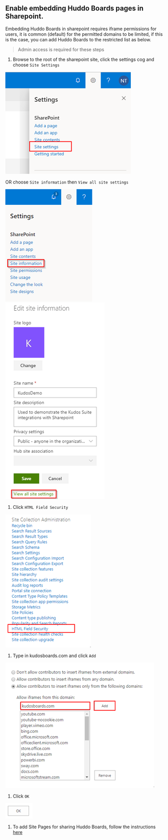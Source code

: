 ## Enable embedding Huddo Boards pages in Sharepoint.

Embedding Huddo Boards in sharepoint requires iframe permissions for users, it is common (default) for the permitted domains to be limited, if this is the case, you can add Huddo Boards to the restricted list as below.

> Admin access is required for these steps

1. Browse to the root of the sharepoint site, click the settings cog and choose `Site Settings`

  ![example](/assets/msgraph/sharepointadmin1.png)

  OR choose `Site information` then `View all site settings`

  ![example](/assets/msgraph/sharepointadmin5.png)
  ![example](/assets/msgraph/sharepointadmin6.png)

1. Click `HTML Field Security`

  ![example](/assets/msgraph/sharepointadmin2.png)

1. Type in kudosboards.com and click `Add`

  ![example](/assets/msgraph/sharepointadmin3.png)

1. Click `OK`

  ![example](/assets/msgraph/sharepointadmin4.png)

1. To add Site Pages for sharing Huddo Boards, follow the instructions [here](/boards/msgraph/sharepoint/)
